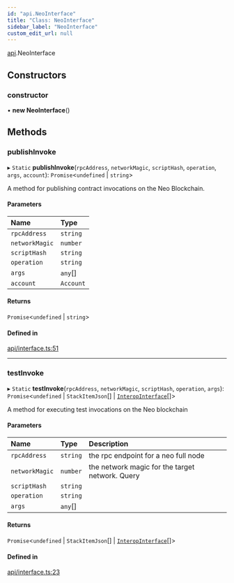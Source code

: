 ```yaml
---
id: "api.NeoInterface"
title: "Class: NeoInterface"
sidebar_label: "NeoInterface"
custom_edit_url: null
---
```


[api](../namespaces/api.md).NeoInterface

## Constructors

### constructor

• **new NeoInterface**()

## Methods

### publishInvoke

▸ `Static` **publishInvoke**(`rpcAddress`, `networkMagic`, `scriptHash`, `operation`, `args`, `account`): `Promise`<`undefined` \| `string`\>

A method for publishing contract invocations on the Neo Blockchain.

#### Parameters

| Name | Type |
| :------ | :------ |
| `rpcAddress` | `string` |
| `networkMagic` | `number` |
| `scriptHash` | `string` |
| `operation` | `string` |
| `args` | `any`[] |
| `account` | `Account` |

#### Returns

`Promise`<`undefined` \| `string`\>

#### Defined in

[api/interface.ts:51](https://github.com/CityOfZion/isengard/blob/87233a5/sdk/src/api/interface.ts#L51)

___

### testInvoke

▸ `Static` **testInvoke**(`rpcAddress`, `networkMagic`, `scriptHash`, `operation`, `args`): `Promise`<`undefined` \| `StackItemJson`[] \| [`InteropInterface`](../interfaces/api.InteropInterface.md)[]\>

A method for executing test invocations on the Neo blockchain

#### Parameters

| Name | Type | Description |
| :------ | :------ | :------ |
| `rpcAddress` | `string` | the rpc endpoint for a neo full node |
| `networkMagic` | `number` | the network magic for the target network.  Query |
| `scriptHash` | `string` |  |
| `operation` | `string` |  |
| `args` | `any`[] |  |

#### Returns

`Promise`<`undefined` \| `StackItemJson`[] \| [`InteropInterface`](../interfaces/api.InteropInterface.md)[]\>

#### Defined in

[api/interface.ts:23](https://github.com/CityOfZion/isengard/blob/87233a5/sdk/src/api/interface.ts#L23)
